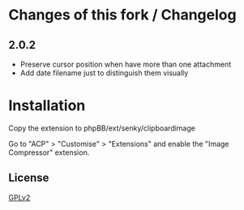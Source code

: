# Changes of this fork / Changelog
## 2.0.2
- Preserve cursor position when have more than one attachment
- Add date filename just to distinguish them visually

# Installation

Copy the extension to phpBB/ext/senky/clipboardimage

Go to "ACP" > "Customise" > "Extensions" and enable the "Image Compressor" extension.

## License

[GPLv2](license.txt)
